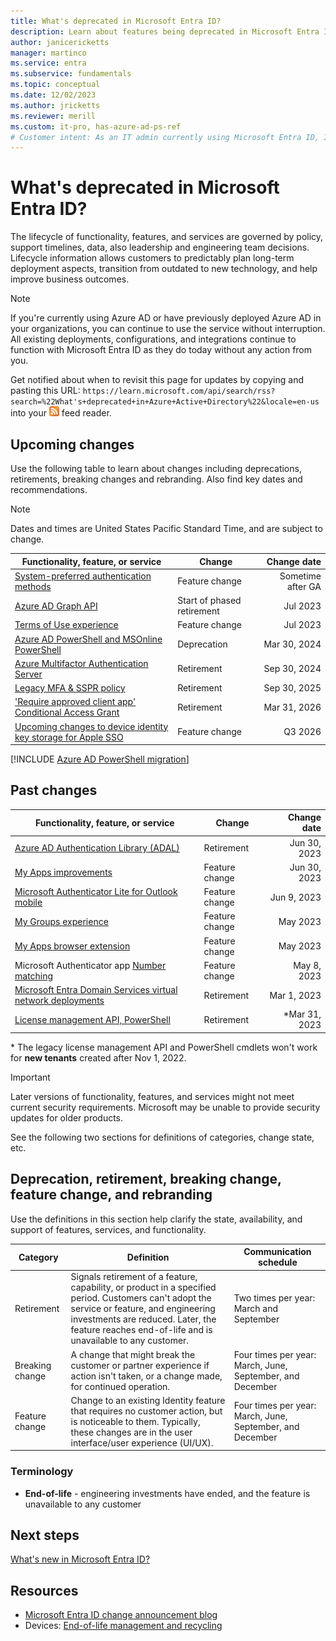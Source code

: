 ```yaml
---
title: What's deprecated in Microsoft Entra ID?
description: Learn about features being deprecated in Microsoft Entra ID
author: janicericketts
manager: martinco
ms.service: entra
ms.subservice: fundamentals
ms.topic: conceptual
ms.date: 12/02/2023
ms.author: jricketts
ms.reviewer: merill
ms.custom: it-pro, has-azure-ad-ps-ref
# Customer intent: As an IT admin currently using Microsoft Entra ID, I want to stay informed about upcoming changes, retirements, and feature changes, so that I can plan for any necessary actions or adjustments to my organization's deployment and configurations.
---
```


# What's deprecated in Microsoft Entra ID?

The lifecycle of functionality, features, and services are governed by policy, support timelines, data, also leadership and engineering team decisions. Lifecycle information allows customers to predictably plan long-term deployment aspects, transition from outdated to new technology, and help improve business outcomes. 

> [!NOTE]
> If you're currently using Azure AD or have previously deployed Azure AD in your organizations, you can continue to use the service without interruption. All existing deployments, configurations, and integrations continue to function with Microsoft Entra ID as they do today without any action from you.

Get notified about when to revisit this page for updates by copying and pasting this URL: `https://learn.microsoft.com/api/search/rss?search=%22What's+deprecated+in+Azure+Active+Directory%22&locale=en-us` into your ![RSS feed reader icon](./media/whats-new/feed-icon-16x16.png) feed reader.

## Upcoming changes

Use the following table to learn about changes including deprecations, retirements, breaking changes and rebranding. Also find key dates and recommendations.

   > [!NOTE]
   > Dates and times are United States Pacific Standard Time, and are subject to change. 

|Functionality, feature, or service|Change|Change date |
|---|---|---:|
|[System-preferred authentication methods](~/identity/authentication/concept-system-preferred-multifactor-authentication.md)|Feature change|Sometime after GA|
|[Azure AD Graph API](https://aka.ms/aadgraphupdate)|Start of phased retirement|Jul 2023|
|[Terms of Use experience](https://techcommunity.microsoft.com/t5/microsoft-entra-azure-ad-blog/microsoft-entra-change-announcements-march-2023-train/ba-p/2967448)|Feature change|Jul 2023|
|[Azure AD PowerShell and MSOnline PowerShell](https://aka.ms/aadgraphupdate)|Deprecation|Mar 30, 2024|
|[Azure Multifactor Authentication Server](https://techcommunity.microsoft.com/t5/microsoft-entra-azure-ad-blog/microsoft-entra-change-announcements-march-2023-train/ba-p/2967448)|Retirement|Sep 30, 2024|
|[Legacy MFA & SSPR policy](https://techcommunity.microsoft.com/t5/microsoft-entra-azure-ad-blog/microsoft-entra-change-announcements-march-2023-train/ba-p/2967448)|Retirement|Sep 30, 2025|
|['Require approved client app' Conditional Access Grant](https://aka.ms/RetireApprovedClientApp)|Retirement|Mar 31, 2026|
|[Upcoming changes to device identity key storage for Apple SSO](../identity-platform/apple-sso-plugin.md#upcoming-changes-to-device-identity-key-storage)|Feature change|Q3 2026|

[!INCLUDE [Azure AD PowerShell migration](../includes/aad-powershell-migration-include.md)]

## Past changes

|Functionality, feature, or service|Change|Change date |
|---|---|---:|
|[Azure AD Authentication Library (ADAL)](https://techcommunity.microsoft.com/t5/microsoft-entra-azure-ad-blog/microsoft-entra-change-announcements-march-2023-train/ba-p/2967448)|Retirement|Jun 30, 2023|
|[My Apps improvements](https://techcommunity.microsoft.com/t5/microsoft-entra-azure-ad-blog/microsoft-entra-change-announcements-march-2023-train/ba-p/2967448)|Feature change|Jun 30, 2023|
|[Microsoft Authenticator Lite for Outlook mobile](~/identity/authentication/how-to-mfa-authenticator-lite.md)|Feature change|Jun 9, 2023|
|[My Groups experience](https://techcommunity.microsoft.com/t5/microsoft-entra-azure-ad-blog/microsoft-entra-change-announcements-march-2023-train/ba-p/2967448)|Feature change|May 2023|
|[My Apps browser extension](https://techcommunity.microsoft.com/t5/microsoft-entra-azure-ad-blog/microsoft-entra-change-announcements-march-2023-train/ba-p/2967448)|Feature change|May 2023|
|Microsoft Authenticator app [Number matching](~/identity/authentication/how-to-mfa-number-match.md)|Feature change|May 8, 2023|
|[Microsoft Entra Domain Services virtual network deployments](/entra/identity/domain-services/overview)|Retirement|Mar 1, 2023|
|[License management API, PowerShell](https://techcommunity.microsoft.com/t5/microsoft-entra-azure-ad-blog/migrate-your-apps-to-access-the-license-managements-apis-from/ba-p/2464366)|Retirement|*Mar 31, 2023|

\* The legacy license management API and PowerShell cmdlets won't work for **new tenants** created after Nov 1, 2022.


   > [!IMPORTANT]
   > Later versions of functionality, features, and services might not meet current security requirements. Microsoft may be unable to provide security updates for older products. 

See the following two sections for definitions of categories, change state, etc.

## Deprecation, retirement, breaking change, feature change, and rebranding

Use the definitions in this section help clarify the state, availability, and support of features, services, and functionality. 

|Category|Definition|Communication schedule|
|---|---|---|
|Retirement|Signals retirement of a feature, capability, or product in a specified period. Customers can't adopt the service or feature, and engineering investments are reduced. Later, the feature reaches end-of-life and is unavailable to any customer.|Two times per year: March and September|
|Breaking change|A change that might break the customer or partner experience if action isn't taken, or a change made, for continued operation.|Four times per year: March, June, September, and December|
|Feature change|Change to an existing Identity feature that requires no customer action, but is noticeable to them. Typically, these changes are in the user interface/user experience (UI/UX).|Four times per year: March, June, September, and December|

### Terminology

* **End-of-life** - engineering investments have ended, and the feature is unavailable to any customer

## Next steps
[What's new in Microsoft Entra ID?](~/fundamentals/whats-new.md)

## Resources
* [Microsoft Entra ID change announcement blog](https://techcommunity.microsoft.com/t5/microsoft-entra-azure-ad-blog/microsoft-entra-change-announcements-november-2022-train/ba-p/2967452)
* Devices: [End-of-life management and recycling](https://www.microsoft.com/legal/compliance/recycling)
